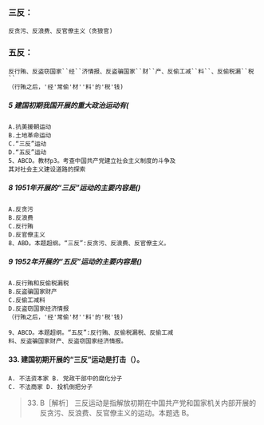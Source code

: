### 三反：
    反贪污、反浪费、反官僚主义（贪狼官)
    
### 五反：
    反行贿、反盗窃国家``经``济情报、反盗骗国家``财``产、反偷工减``料``、反偷税漏``税``
    （行贿之后，'经'常偷'材''料'的'税'钱)

##### 5 建国初期我国开展的重大政治运动有(
    A.抗美援朝运动
    B.土地革命运动
    C.“三反”运动
    D.“五反”运动
    5、ABCD。教材p3。考查中国共产党建立社会主义制度的斗争及
    其对社会主义建设道路的探索

##### 8 1951年开展的“三反”运动的主要内容是()
    A.反贪污
    B.反浪费
    C.反行贿
    D.反官僚主义
    8、ABD。本题超纲。“三反”:反贪污、反浪费、反官僚主义。
    
##### 9 1952年开展的“五反”运动的主要内容是()
    A.反行贿和反偷税漏税
    B.反盗骗国家财产
    C.反偷工减料
    D.反盗窃国家经济情报
    （行贿之后，'经'常偷'材''料'的'税'钱)
    
    9、ABCD。本题超纲。“五反”:反行贿、反偷税漏税、反偷工减
    料、反盗骗国家财产、反盗窃国家经济情报。


#### 33. 建国初期开展的“三反”运动是打击（）。
    A. 不法资本家 B. 党政干部中的腐化分子
    C. 不法商家 D. 投机倒把分子
>   33. B［解析］ 三反运动是指解放初期在中国共产党和国家机关内部开展的
    反贪污、反浪费、反官僚主义的运动。本题选 B。









































    